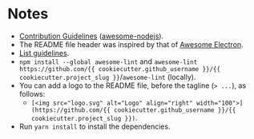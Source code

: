 # Notes

- [Contribution Guidelines](https://github.com/sindresorhus/awesome-nodejs/blob/main/contributing.md) ([awesome-nodejs](https://github.com/sindresorhus/awesome-nodejs)).
- The README file header was inspired by that of [Awesome Electron](https://github.com/sindresorhus/awesome-electron).
- [List guidelines](https://github.com/sindresorhus/awesome/blob/main/pull_request_template.md).
- `npm install --global awesome-lint` and `awesome-lint https://github.com/{{ cookiecutter.github_username }}/{{ cookiecutter.project_slug }}`/`awesome-lint` (locally).
- You can add a logo to the README file, before the tagline (`> ...`), as follows:
  - `[<img src="logo.svg" alt="Logo" align="right" width="100">](https://github.com/{{ cookiecutter.github_username }}/{{ cookiecutter.project_slug }})`.
- Run `yarn install` to install the dependencies.
